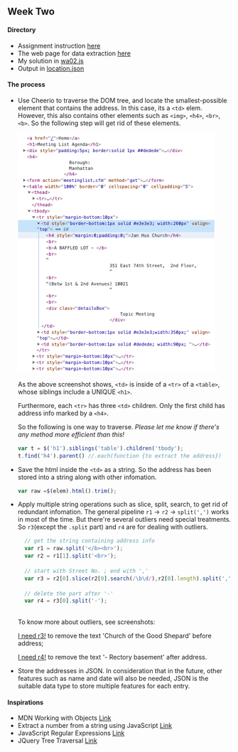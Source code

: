 ## Week Two

#### Directory
* Assignment instruction [here](https://github.com/visualizedata/data-structures/blob/master/weekly_assignment_02.md)
* The web page for data extraction [here](https://parsons.nyc/aa/m07.html)
* My solution in [wa02.js](https://github.com/JessieJessJe/dataStructures/blob/master/week02/wa02.js)
* Output in [location.json](https://github.com/JessieJessJe/dataStructures/blob/master/week02/location.json)

#### The process
* Use Cheerio to traverse the DOM tree, and locate the smallest-possible element that contains the address. In this case, its a `<td>` elem. However, this <td> also contains other elements such as `<img>`, `<h4>`, `<br>`, `<b>`. So the following step will get rid of these elements.  

  ![DOM screenshot](https://github.com/JessieJessJe/dataStructures/blob/master/week02/traverse.png)
  
  As the above screenshot shows, `<td>` is inside of a `<tr>` of a `<table>`, whose siblings include a UNIQUE `<h1>`. 
  
  Furthermore, each `<tr>` has three `<td>` children. Only the first child has address info marked by a `<h4>`.
  
  So the following is one way to traverse. *Please let me know if there's any method more efficient than this!*
  
  ```javascript
  var t = $('h1').siblings('table').children('tbody');
  t.find('h4').parent() //.each(function {to extract the address})
  ```
* Save the html inside the `<td>` as a string. So the address has been stored into a string along with other infomation.
  ```javascript
  var raw =$(elem).html().trim();
  ```
  
* Apply multiple string operations such as slice, split, search, to get rid of redundant infomation. The general pipeline `r1` -> `r2` -> `split(',')` works in most of the time. But there're several outliers need special treatments. So `r3`(except the `.split` part) and `r4` are for dealing with outliers.
  
  ```javascript    
    // get the string containing address info
    var r1 = raw.split('</b><br>');
    var r2 = r1[1].split('<br>');
    
    // start with Street No. ; end with ','
    var r3 = r2[0].slice(r2[0].search(/\b\d/),r2[0].length).split(',');
    
    // delete the part after '-'
    var r4 = r3[0].split('-');
    
  ```  
   
   To know more about outliers, see screenshots: 
   
   [I need r3!](https://github.com/JessieJessJe/dataStructures/blob/master/week02/catch_redundancy1%20.png) to remove the text 'Church of the Good Shepard' before address; 
   
   [I need r4!](https://github.com/JessieJessJe/dataStructures/blob/master/week02/catch_redundancy2.png) to remove the text '- Rectory basement' after address.
  
* Store the addresses in JSON. In consideration that in the future, other features such as name and date will also be needed, JSON is the suitable data type to store multiple features for each entry.

#### Inspirations
* MDN Working with Objects [Link](https://developer.mozilla.org/en-US/docs/Web/JavaScript/Guide/Working_with_Objects)
* Extract a number from a string using JavaScript [Link](https://www.geeksforgeeks.org/extract-a-number-from-a-string-using-javascript/#:~:text=The%20number%20from%20a%20string,(%5Cd%2B)%2F)
* JavaScript Regular Expressions [Link](https://www.w3schools.com/js/js_regexp.asp)
* JQuery Tree Traversal [Link](https://api.jquery.com/category/traversing/tree-traversal/)
